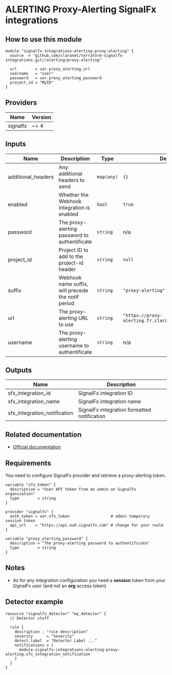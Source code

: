 # ALERTING Proxy-Alerting SignalFx integrations

## How to use this module

```hcl
module "signalfx-integrations-alerting-proxy-alerting" {
  source  = "github.com/claranet/terraform-signalfx-integrations.git//alerting/proxy-alerting"

  url        = var.proxy_alerting_url
  username   = "user"
  password   = var.proxy_alerting_password
  project_id = "MyID"
}

```

## Providers

| Name | Version |
|------|---------|
| signalfx | ~> 4 |

## Inputs

| Name | Description | Type | Default | Required |
|------|-------------|------|---------|:--------:|
| additional\_headers | Any additional headers to send | `map(any)` | `{}` | no |
| enabled | Whether the Webhook integration is enabled | `bool` | `true` | no |
| password | The proxy-alerting password to authentificate | `string` | n/a | yes |
| project\_id | Project ID to add to the project-id header | `string` | `null` | no |
| suffix | Webhook name suffix, will precede the notif period | `string` | `"proxy-alerting"` | no |
| url | The proxy-alerting URL to use | `string` | `"https://proxy-alerting.fr.clara.net/api/signalfx"` | no |
| username | The proxy-alerting username to authentificate | `string` | n/a | yes |

## Outputs

| Name | Description |
|------|-------------|
| sfx\_integration\_id | SignalFx integration ID |
| sfx\_integration\_name | SignalFx integration name |
| sfx\_integration\_notification | SignalFx integration formatted notification |

## Related documentation

* [Official documentation](https://docs.signalfx.com/en/latest/admin-guide/integrate-notifications.html#send-notifications-via-a-webhook-url)

## Requirements

You need to configure SignalFx provider and retrieve a proxy-alerting token.

```
variable "sfx_token" {
  description = "User API token from an admin on SignalFx organization"
  type        = string
}

provider "signalfx" {
  auth_token = var.sfx_token                  # admin temporary session token
  api_url    = "https://api.eu0.signalfx.com" # change for your realm
}

variable "proxy_alerting_password" {
  description = "The proxy-alerting password to authentificate"
  type        = string
}

```

## Notes

* As for any integration configuration you need a **session** token from your SignalFx user (and not an **org** access token)

## Detector example

```
resource "signalfx_detector" "my_detector" {
  // Detector stuff

  rule {
    description : "rule description"
    severity      = "Severity"
    detect_label  = "Detector Label ..."
    notifications = [
      module.signalfx-integrations-alerting-proxy-alerting.sfx_integration_notification
    ]
  }
}
```
